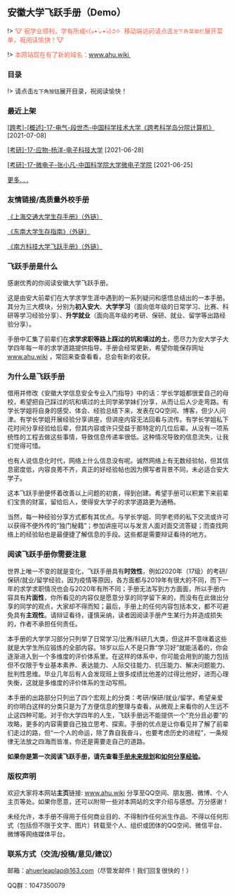 ## 安徽大学飞跃手册（Demo）

!> <font color="ff6347">🐮️ 祝学业顺利，学有所成୧(๑•̀⌄•́๑)૭✧  移动端访问请点击`左下角菜单栏`展开菜单，祝阅读愉快！🐮️</font>

!> <font color="ff6347">本网站现在有了新的域名：www.ahu.wiki </font>

### 目录

!> 请点击`左下角按钮`展开目录，祝阅读愉快！

### 最近上架

[[跨考]-[概述]-17-电气-段世杰-中国科学技术大学《跨考科学岛分院计算机》](升学就业/电气工程与自动化学院/17-电气-段世杰.md) [2021-07-08]

[[考研]-17-应物-杨洋-电子科技大学](升学就业/物理与材料科学学院/17-应物-杨洋.md) [2021-06-28]

[[考研]-17-微电子-张小凡-中国科学院大学微电子学院](升学就业/电子信息工程学院/17-微电子科学与工程-张小凡.md) [2021-06-25]

[更多. . . ](more.md)

### 友情链接/高质量外校手册

[《上海交通大学生存手册》（外链）](https://survivesjtu.gitbook.io/survivesjtumanual/xu/xu)

[《东南大学生存指南》（外链）](https://www.yuque.com/wangzonghui-jujm4/telvdb)

[《南方科技大学飞跃手册》（外链）](https://sustech-application.github.io/2020-Fall/#/)

### 飞跃手册是什么

感谢优秀的你阅读安徽大学飞跃手册。

这是由安大前辈们在大学求学生涯中遇到的一系列疑问和感悟总结出的一本手册。其分为三大模块，分别为**初入安大**、**大学学习**（面向低年级的日常学习、比赛、科研等学习经验分享）、**升学就业**（面向高年级的考研、保研、就业、留学等出路经验分享）。

手册中汇集了前辈们在**求学求职等路上踩过的坑和填过的土**，愿尽力为安大学子大学四年每一年的求学道路提供指导。手册会经常更新，希望你能保存网址 www.ahu.wiki ，常回来查查看看，总会有新的收获。

### 为什么是飞跃手册

借用并修改《安徽大学信息安全专业入门指导》中的话：学长学姐都很爱自己的母校，希望把自己踩过的坑和填过的土同学弟学妹们分享，从而让后人少走弯路。有学长学姐将自身的感受、体会、经验总结下来，发表在QQ空间、博客，但少人问津。有学长学姐开展经验分享讲座，但讲座内容无法回看与流传。有学长学姐私下花时间分享经验给后辈，但其内容或许只受益于那特定的几位后辈。从没有一项系统性的工程去做这些事情，导致信息传递率很低。这种情况导致的信息流失，让我们觉得可惜。

也有人说信息化时代，网络上什么信息没有呢。诚然网络上有无数经验帖，但其信息密度低，内容良莠不齐，真正的好经验帖也因为撰写者背景不同，未必适合安大学子。

这本飞跃手册便怀着改善以上问题的初衷，得到创建。希望手册可以积累下来前辈们宝贵的财富，留给后人，使得安大学子的求学道路更为通畅。

当然，每一种经验分享方式都有其优点。与学长学姐、同学老师的私下交流或许可以获得不便外传的“独门秘籍”；参加讲座可以与发言人面对面交流答疑；而查找网络上的经验贴也是最便捷了解信息的手段。这些都是需要辩证看待的地方。

### 阅读飞跃手册你需要注意

世界上唯一不变的就是变化，飞跃手册具有**时效性**，例如2020年（17级）的考研/保研/就业/留学经验，因为疫情等原因，各方面都与2019年有很大的不同，而下一年的求学求职情况也会与2020年有所不同；手册无法写到方方面面，所以手册内容具有**片面性**，你所看见的内容仅是愿意分享的同学留下来的，而没有在此做出分享的同学的观点，大家却不得而知；最后，手册上的任何内容包括本文，都不可避免具有**主观性**。请辩证看待，谨慎采纳，读者因阅读手册产生某行为并造成损失的，作者不承担任何责任。

本手册的大学学习部分只列举了日常学习/比赛/科研几大类，但这并不意味着这些就是大学生所应锻炼的全部内容。18岁以后人不是只靠“学习好”就能活着的，你会逐渐进入到一个多维度的评价体系里。在这样的体系中，你可能会用到的能力包括但不仅限于专业基本素养、表达能力、人际交往能力、抗压能力、解决问题能力、批判性思维。毕业几年后有人会发现班上很多成绩比他差的过得比他好，进而心理失衡，这就是多维度的评价体系的生动写照。

本手册的出路部分只列出了四个宏观上的分类：考研/保研/就业/留学，希望亲爱的你明白这样的分类只是为了方便信息的整理与查看，从微观上来看你的人生远不止这四种可能。对于你大学四年的人生，飞跃手册远不能提供一个“充分且必要”的攻略，更多的内容需要自己独立思考、探索。手册的优点是让你看见并了解了前辈们走过的路，但“一个人的命运，除了靠自我奋斗，也要考虑历史的进程”，一条规律无法放之四海而皆准，你还是需要走自己的道路。

**如果你是第一次阅读飞跃手册，请先查看[手册未来规划](Preface/future.md)和[如何分享经验](Preface/fenxiang.md)。**

### 版权声明

欢迎大家将本网站**主页**链接: www.ahu.wiki 分享至QQ空间、朋友圈、微博、个人主页等处。如果你愿意，还可以附带一些对本网站的文字介绍与感想。万分感谢！

未经允许，本手册不得用于任何商业目的、不得制作任何派生作品、不得以任何形式（包括但不限于文字、图片）转载至个人、组织或团体的QQ空间、微信平台、微博等网络媒体平台。

### 联系方式（交流/投稿/意见/建议）

邮箱：ahuerleaplap@163.com（尽管发邮件！我们回复很快的！）

QQ群：1047350079

<br><font color="#C8C8C8"><span id="busuanzi_container_site_pv" style='display:none'>飞跃手册总浏览量: 7770+<span id="busuanzi_value_site_pv"></span> 次
</span>
<span id="busuanzi_container_site_uv" style='display:none'> | 总访客数: 3611+<span id="busuanzi_value_site_uv"></span> 人
</font></span>
<br>